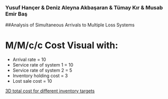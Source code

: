 ### Yusuf Hançer & Deniz Aleyna Akbaşaran & Tümay Kır & Musab Emir Baş
##Analysis of Simultaneous Arrivals to Multiple Loss Systems

# M/M/c/c Cost Visual with:
- Arrival rate = 10
- Service rate of system 1 = 10
- Service rate of system 2 = 5
- Inventory holding cost = 3
- Lost sale cost = 10

[3D total cost for different inventory targets](files/Graph.html)
